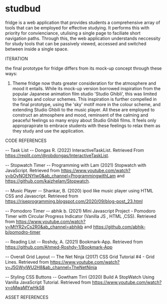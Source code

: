 # studbud

fridge is a web application that provides students a comprehensive array of tools that can be employed for effective studying. It performs this with priority for convienciance, utulising a single page to faciliate short navigation paths. Through this, the web application understands neccessity for study tools that can be passively viewed, accessed and switched between inside a single space.

ITERATION

the final prototype for fridge differs from its mock-up concept through these ways:
1. Theme
fridge now thats greater consideration for the atmosphere and mood it entails. While its mock-up version borrowed inspiration from the popular Japanese animation film studio 'Studio Ghibli', this was limited to images and colour schemes. This inspiration is further compelled in the final prototype, using the 'sky' motif more in the colour scheme, and extending Studio Ghbili to the music player. All these are employed to construct an atmosphere and mood, reminsent of the calming and peaceful feelings so many enjoy about Studio Ghibli films. It feels only approprapirate to embrace students with these feelings to relax them as they study and use the application.


CODE REFERENCES 

-- Task List --
Dongas R. (2022) InteractiveTaskList. Retrieved From https://replit.com/@robdongas/InteractiveTaskList.

-- Stopwatch Timer --
Programming with Lam (2021) Stopwatch with JavaScript. Retrieved from https://www.youtube.com/watch?v=bOyNOENYIw0&ab_channel=ProgrammingwithLam and https://github.com/kaizhelam/Stopwatch. 

-- Music Player --
Shankar, B. (2020) ipod like music player using HTML CSS and Javascript. Retrieved from https://riseprogramming.blogspot.com/2020/09/blog-post_23.html

-- Pomodoro Timer --
abhik b. (2021) Mini Javascript Project - Pomodoro Timer with Circular Progress Indicator (Vanilla JS , HTML ,CSS). Retrieved from https://www.youtube.com/watch?v=MtYR2vCs2R0&ab_channel=abhikb and https://github.com/abhik-b/pomodro-timer

-- Reading List --
Roshdy, A. (2021) Bookmark-App. Retrieved from https://github.com/Ahmed-Roshdy-1/Bookmark-App

-- Overall Grid Layout --
The Net Ninja (2017) CSS Grid Tutorial #4 - Grid Lines. Retrieved from https://www.youtube.com/watch?v=J5GWyiWU2H8&ab_channel=TheNetNinja

-- Styling CSS Buttons --
Gowtham Tirri (2020) Build A StopWatch Using Vanilla JavaScript Tutorial. Retrieved from https://www.youtube.com/watch?v=oMwaMYwHkS8

ASSET REFERENCES 